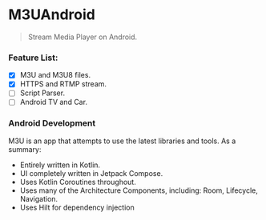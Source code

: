 # M3UAndroid

> Stream Media Player on Android.

### Feature List:

- [x] M3U and M3U8 files.
- [x] HTTPS and RTMP stream.
- [ ] Script Parser.
- [ ] Android TV and Car.

### Android Development

M3U is an app that attempts to use the latest libraries and tools. As a summary:

- Entirely written in Kotlin.
- UI completely written in Jetpack Compose.
- Uses Kotlin Coroutines throughout.
- Uses many of the Architecture Components, including: Room, Lifecycle, Navigation.
- Uses Hilt for dependency injection